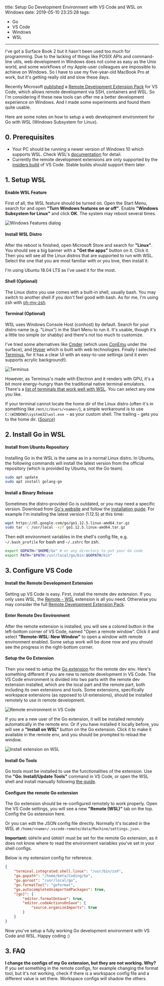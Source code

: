 title: Setup Go Development Environment with VS Code and WSL on Windows
date: 2019-05-10 23:25:28
tags:
- Go
- VS Code
- Windows
- WSL
---
I've got a Surface Book 2 but it hasn't been used too much for programming. Due to the lacking of things like POSIX APIs and command-line utils, web development in Windows does not come as easy as the Unix world, and some workflows of my Apple-user colleagues are impossible to achieve on Windows. So I have to use my five-year-old MacBook Pro at work, but it's getting really old and slow these days.

Recently Microsoft [published](https://code.visualstudio.com/blogs/2019/05/02/remote-development) a [Remote Development Extension Pack](https://marketplace.visualstudio.com/items?itemName=ms-vscode-remote.vscode-remote-extensionpack) for VS Code, which allows remote development via SSH, containers and WSL. So I'm considering if these new tools can offer me a better development experience on Windows. And I made some experiments and found them quite usable.

Here are some notes on how to setup a web development environment for Go with WSL (Windows Subsystem for Linux).

## 0. Prerequisites

- Your PC should be running a newer version of Windows 10 which supports WSL. Check WSL's [documentation](https://docs.microsoft.com/en-us/windows/wsl/about) for detail.
- Currently the remote development extensions are only supported by the [insiders build](https://code.visualstudio.com/insiders/) of VS Code. Stable builds should support them later.

## 1. Setup WSL

#### Enable WSL Feature

First of all, the WSL feature should be turned on. Open the Start Menu, search for and open **"Turn Windows features on or off"**. Enable **"Windows Subsystem for Linux"** and click **OK**. The system may reboot several times.

![Windows Features dialog](/images/2019-05-10-windows-features.png)

#### Install WSL Distro

After the reboot is finished, open Microsoft Store and search for **"Linux"**. You should see a big banner with a **"Get the apps"** button on it. Click it. Then you will see all the Linux distros that are supported to run with WSL. Select the one that you are most familiar with or you love, then install it.

I'm using Ubuntu 18.04 LTS as I've used it for the most.

#### Shell (Optional)

The Linux distro you use comes with a built-in shell, usually bash. You may switch to another shell if you don't feel good with bash. As for me, I'm using zsh with [oh-my-zsh](https://github.com/robbyrussell/oh-my-zsh).

#### Terminal (Optional)

WSL uses Windows Console Host (conhost) by default. Search for your distro name (e.g. "Linux") in the Start Menu to run it. It's usable, though it's a little too simple (or shabby) and there's not too much to customize.

I've tried some alternatives like [Cmder](https://cmder.net/) (which uses [ConEmu](https://conemu.github.io/) under the surface), and [Hyper](https://hyper.is/) which is built with web technologies. Finally I selected [Terminus](https://eugeny.github.io/terminus/), for it has a clear UI with an easy-to-use settings (and it even supports acrylic background!).

![Terminus](/images/2019-05-10-terminus.png)

However, as Terminus's made with Electron and it renders with GPU, it's a bit more energy-hungry than the traditional native terminal emulators. There's a [list of terminals that work well with WSL](https://github.com/sirredbeard/Awesome-WSL#terminals). You can select any one you like.

If your terminal cannot locate the home dir of the Linux distro (often it's in something like `/mnt/c/Users/<name>/`), a simple workaround is to use `C:\WINDOWS\system32\wsl.exe ~` as your custom shell. The trailing `~` gets you to the home dir. ([*Source*](https://github.com/microsoft/WSL/issues/1346))

## 2. Install Go in WSL

#### Install from Ubuntu Repository

Installing Go in the WSL is the same as in a normal Linux distro. In Ubuntu, the following commands will install the latest version from the official repository (which is provided by Ubuntu, not the Go team).

```bash
sudo apt update
sudo apt install golang-go
```

#### Install a Binary Release

Sometimes the distro-provided Go is outdated, or you may need a specific version. Download from [Go's website](https://golang.org/dl/) and follow the [installation guide](https://golang.org/doc/install). For example I'm installing the latest version (1.12.5) at this time:

```bash
wget https://dl.google.com/go/go1.12.5.linux-amd64.tar.gz
sudo tar -C /usr/local -xzf go1.12.5.linux-amd64.tar.gz
```

Then edit environment variables in the shell's config file, e.g. `~/.bash_profile` for bash and `~/.zshrc` for zsh.

```bash
export GOPATH="$HOME/Go" # or any directory to put your Go code
export PATH="$PATH:/usr/local/go/bin:$GOPATH/bin"
```

## 3. Configure VS Code

#### Install the Remote Development Extension

Setting up VS Code is easy. First, install the remote dev extension. If you only uses WSL, the [Remote - WSL](https://marketplace.visualstudio.com/items?itemName=ms-vscode-remote.remote-wsl) extension is all you need. Otherwise you may consider the full [Remote Development Extension Pack](https://marketplace.visualstudio.com/items?itemName=ms-vscode-remote.vscode-remote-extensionpack).

#### Enter Remote Dev Environment

After the remote extension is installed, you will see a colored button in the left-bottom corner of VS Code, named "Open a remote window". Click it and select **"Remote-WSL: New Window"** to open a window with remote environment enabled. Some setup work will be done now and you should see the progress in the right-bottom corner.

#### Setup the Go Extension

Then you need to setup the [Go extension](https://marketplace.visualstudio.com/items?itemName=ms-vscode.Go) for the remote dev env. Here's something different if you are new to remote development in VS Code. The VS Code environment is divided into two parts with the remote dev extension installed, which are the local part and the remote part, both including its own extensions and tools. Some extensions, specifically workspace extensions (as opposed to UI extensions), should be installed remotely to use in remote development.

![Remote environment in VS Code](/images/2019-05-10-vscode-remote-env.png)

If you are a new user of the Go extension, it will be installed remotely automatically in the remote env. Or if you have installed it locally before, you will see a **"Install on WSL"** button on the Go extension. Click it to make it available in the remote env, and you should be prompted to reload the window.

![Install extension on WSL](/images/2019-05-10-install-on-wsl.png)

#### Install Go Tools

Go tools must be installed to use the functionalities of the extension. Use the **"Go: Install/Update Tools"** command in VS Code, or open the WSL shell and install manually following [the guide](https://github.com/Microsoft/vscode-go/wiki/Go-tools-that-the-Go-extension-depends-on).

#### Configure the remote Go extension

The Go extension should be re-configured remotely to work properly. Open the VS Code settings, you will see a new **"Remote (WSL)"** tab on the top. Config the Go extension here.

Or you can edit the JSON config file directly. Normally it's located in the WSL at `/home/<name>/.vscode-remote/data/Machine/settings.json`.

**Important:** `GOPATH` and `GOROOT` must be set for the remote Go extension, as it does not know where to read the environment variables you've set in your shell configs.

Below is my extension config for reference.

```json
{
    "terminal.integrated.shell.linux": "/usr/bin/zsh",
    "go.gopath": "/home/beta/Coding/Go",
    "go.goroot": "/usr/local/go",
    "go.formatTool": "goformat",
    "go.autocompleteUnimportedPackages": true,
    "[go]": {
        "editor.formatOnSave": true,
        "editor.codeActionsOnSave": {
            "source.organizeImports": true
        }
    }
}
```

Now you've setup a fully working Go development environment with VS Code and WSL. Happy coding :)

## 3. FAQ

**I change the configs of my Go extension, but they are not working. Why?** If you set something in the remote configs, for example changing the format tool, but it's not working, check if there is a workspace config file and a different value is set there. Workspace configs will shadow the others.
